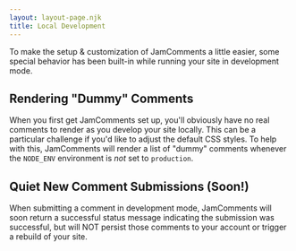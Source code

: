 ```yaml
---
layout: layout-page.njk
title: Local Development
---
```


To make the setup & customization of JamComments a little easier, some special behavior has been built-in while running your site in development mode.

## Rendering "Dummy" Comments

When you first get JamComments set up, you'll obviously have no real comments to render as you develop your site locally. This can be a particular challenge if you'd like to adjust the default CSS styles. To help with this, JamComments will render a list of "dummy" comments whenever the `NODE_ENV` environment is _not_ set to `production`.

## Quiet New Comment Submissions (Soon!)

When submitting a comment in development mode, JamComments will soon return a successful status message indicating the submission was successful, but will NOT persist those comments to your account or trigger a rebuild of your site.
